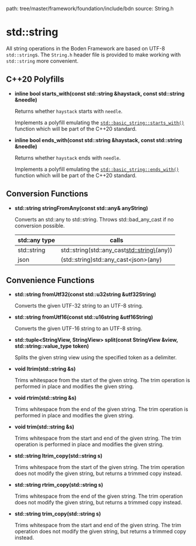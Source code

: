 path: tree/master/framework/foundation/include/bdn
source: String.h

# std::string

All string operations in the Boden Framework are based on UTF-8 `std::string`s. The `String.h` header file is provided to make working with `std::string` more convenient.

## C++20 Polyfills

* **inline bool starts_with(const std::string &haystack, const std::string &needle)**

	Returns whether `haystack` starts with `needle`.

	Implements a polyfill emulating the [`std::basic_string::starts_with()`](https://en.cppreference.com/w/cpp/string/basic_string/starts_with) function which will be part of the C++20 standard.

* **inline bool ends_with(const std::string &haystack, const std::string &needle)**

	Returns whether `haystack` ends with `needle`.

	Implements a polyfill emulating the [`std::basic_string::ends_with()`](https://en.cppreference.com/w/cpp/string/basic_string/ends_with) function which will be part of the C++20 standard.

## Conversion Functions

* **std::string stringFromAny(const std::any& anyString)**

	Converts an std::any to std::string. Throws std::bad_any_cast if no conversion possible.

	| std::any type  | calls |
	|---|---|
	| std::string | std::string(std::any_cast<std::string\>(any)) |
	| json | (std::string)std::any_cast<json\>(any) |

## Convenience Functions

* **std::string fromUtf32(const std::u32string &utf32String)**

	Converts the given UTF-32 string to an UTF-8 string.

* **std::string fromUtf16(const std::u16string &utf16String)**

	Converts the given UTF-16 string to an UTF-8 string.

* **std::tuple<StringView, StringView> split(const StringView &view, std::string::value_type token)**

	Splits the given string view using the specified token as a delimiter.

* **void ltrim(std::string &s)**

	Trims whitespace from the start of the given string. The trim operation is performed in place and modifies the given string.

* **void rtrim(std::string &s)**

	Trims whitespace from the end of the given string. The trim operation is performed in place and modifies the given string.

* **void trim(std::string &s)**

	Trims whitespace from the start and end of the given string. The trim operation is performed in place and modifies the given string.

* **std::string ltrim_copy(std::string s)**

	Trims whitespace from the start of the given string. The trim operation does not modify the given string, but returns a trimmed copy instead.

* **std::string rtrim_copy(std::string s)**

	Trims whitespace from the end of the given string. The trim operation does not modify the given string, but returns a trimmed copy instead.

* **std::string trim_copy(std::string s)**

	Trims whitespace from the start and end of the given string. The trim operation does not modify the given string, but returns a trimmed copy instead.
